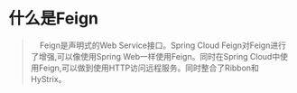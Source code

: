 
# 什么是Feign
 
>&nbsp;&nbsp;&nbsp;&nbsp;Feign是声明式的Web Service接口。Spring Cloud Feign对Feign进行了增强,可以像使用Spring Web一样使用Feign。同时在Spring Cloud中使用Feign,可以做到使用HTTP访问远程服务。同时整合了Ribbon和HyStrix。

